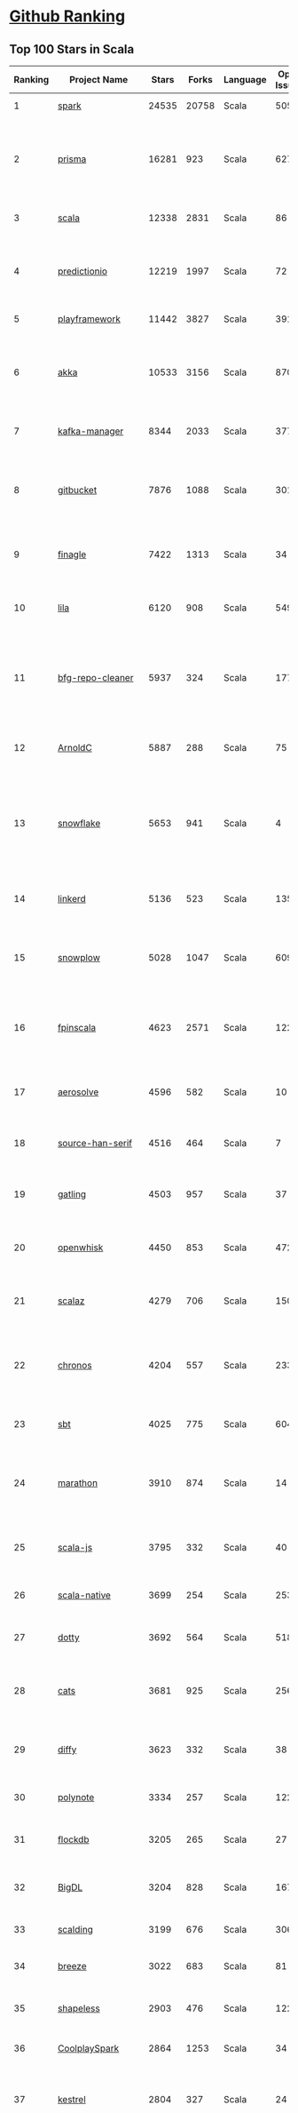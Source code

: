 [Github Ranking](../README.md)
==========

## Top 100 Stars in Scala

| Ranking | Project Name | Stars | Forks | Language | Open Issues | Description | Last Commit |
| ------- | ------------ | ----- | ----- | -------- | ----------- | ----------- | ----------- |
| 1 | [spark](https://github.com/apache/spark) | 24535 | 20758 | Scala | 505 | Apache Spark | 2019-12-13T11:01:11Z |
| 2 | [prisma](https://github.com/prisma/prisma) | 16281 | 923 | Scala | 627 | 💾 Database Tools incl. ORM, Migrations and Admin UI (Postgres, MySQL & MongoDB) | 2019-12-11T13:58:24Z |
| 3 | [scala](https://github.com/scala/scala) | 12338 | 2831 | Scala | 86 | The Scala programming language | 2019-12-13T08:34:24Z |
| 4 | [predictionio](https://github.com/apache/predictionio) | 12219 | 1997 | Scala | 72 | PredictionIO, a machine learning server for developers and ML engineers. | 2019-12-12T16:15:03Z |
| 5 | [playframework](https://github.com/playframework/playframework) | 11442 | 3827 | Scala | 391 | Play Framework | 2019-12-13T10:44:19Z |
| 6 | [akka](https://github.com/akka/akka) | 10533 | 3156 | Scala | 870 | Build highly concurrent, distributed, and resilient message-driven applications on the JVM | 2019-12-13T10:37:15Z |
| 7 | [kafka-manager](https://github.com/yahoo/kafka-manager) | 8344 | 2033 | Scala | 377 | A tool for managing Apache Kafka. | 2019-12-13T01:12:19Z |
| 8 | [gitbucket](https://github.com/gitbucket/gitbucket) | 7876 | 1088 | Scala | 301 | A Git platform powered by Scala with easy installation, high extensibility & GitHub API compatibility | 2019-12-10T02:08:59Z |
| 9 | [finagle](https://github.com/twitter/finagle) | 7422 | 1313 | Scala | 34 | A fault tolerant, protocol-agnostic RPC system | 2019-12-13T10:52:12Z |
| 10 | [lila](https://github.com/ornicar/lila) | 6120 | 908 | Scala | 549 | ♞ lichess.org: the forever free, adless and open source chess server ♞ | 2019-12-13T02:54:16Z |
| 11 | [bfg-repo-cleaner](https://github.com/rtyley/bfg-repo-cleaner) | 5937 | 324 | Scala | 177 | Removes large or troublesome blobs like git-filter-branch does, but faster. And written in Scala | 2019-10-01T17:12:22Z |
| 12 | [ArnoldC](https://github.com/lhartikk/ArnoldC) | 5887 | 288 | Scala | 75 | Arnold Schwarzenegger based programming language | 2019-10-07T07:29:35Z |
| 13 | [snowflake](https://github.com/twitter-archive/snowflake) | 5653 | 941 | Scala | 4 | Snowflake is a network service for generating unique ID numbers at high scale with some simple guarantees. | 2019-06-14T04:50:31Z |
| 14 | [linkerd](https://github.com/linkerd/linkerd) | 5136 | 523 | Scala | 135 | A service mesh for Kubernetes and beyond. Main repo for Linkerd 1.x. | 2019-12-09T15:54:50Z |
| 15 | [snowplow](https://github.com/snowplow/snowplow) | 5028 | 1047 | Scala | 609 | Cloud-native web, mobile and event analytics, running on AWS and GCP | 2019-12-12T17:59:03Z |
| 16 | [fpinscala](https://github.com/fpinscala/fpinscala) | 4623 | 2571 | Scala | 122 | Code, exercises, answers, and hints to go along with the book "Functional Programming in Scala" | 2019-12-01T16:21:08Z |
| 17 | [aerosolve](https://github.com/airbnb/aerosolve) | 4596 | 582 | Scala | 10 | A machine learning package built for humans. | 2018-12-03T23:12:18Z |
| 18 | [source-han-serif](https://github.com/adobe-fonts/source-han-serif) | 4516 | 464 | Scala | 7 | Source Han Serif \| 思源宋体 \| 思源宋體 \| 源ノ明朝 \| 본명조 | 2019-12-03T17:31:34Z |
| 19 | [gatling](https://github.com/gatling/gatling) | 4503 | 957 | Scala | 37 | Async Scala-Akka-Netty based Load Test Tool | 2019-12-12T07:56:16Z |
| 20 | [openwhisk](https://github.com/apache/openwhisk) | 4450 | 853 | Scala | 472 | Apache OpenWhisk is an open source serverless cloud platform | 2019-12-12T21:03:50Z |
| 21 | [scalaz](https://github.com/scalaz/scalaz) | 4279 | 706 | Scala | 150 | Principled Functional Programming in Scala | 2019-12-06T02:53:02Z |
| 22 | [chronos](https://github.com/mesos/chronos) | 4204 | 557 | Scala | 233 | Fault tolerant job scheduler for Mesos which handles dependencies and ISO8601 based schedules | 2019-10-01T20:58:48Z |
| 23 | [sbt](https://github.com/sbt/sbt) | 4025 | 775 | Scala | 604 | sbt, the interactive build tool | 2019-12-13T10:57:50Z |
| 24 | [marathon](https://github.com/mesosphere/marathon) | 3910 | 874 | Scala | 14 | Deploy and manage containers (including Docker) on top of Apache Mesos at scale. | 2019-12-13T03:02:48Z |
| 25 | [scala-js](https://github.com/scala-js/scala-js) | 3795 | 332 | Scala | 40 | Scala.js, the Scala to JavaScript compiler | 2019-12-11T21:23:05Z |
| 26 | [scala-native](https://github.com/scala-native/scala-native) | 3699 | 254 | Scala | 253 | Your favorite language gets closer to bare metal. | 2019-11-27T17:16:46Z |
| 27 | [dotty](https://github.com/lampepfl/dotty) | 3692 | 564 | Scala | 518 | Research compiler that will become Scala 3 | 2019-12-13T10:29:58Z |
| 28 | [cats](https://github.com/typelevel/cats) | 3681 | 925 | Scala | 256 | Lightweight, modular, and extensible library for functional programming. | 2019-12-11T15:25:36Z |
| 29 | [diffy](https://github.com/twitter/diffy) | 3623 | 332 | Scala | 38 | Find potential bugs in your services with Diffy | 2019-08-30T15:01:28Z |
| 30 | [polynote](https://github.com/polynote/polynote) | 3334 | 257 | Scala | 122 | A better notebook for Scala (and more) | 2019-12-11T12:27:03Z |
| 31 | [flockdb](https://github.com/twitter-archive/flockdb) | 3205 | 265 | Scala | 27 | A distributed, fault-tolerant graph database | 2017-03-16T23:11:18Z |
| 32 | [BigDL](https://github.com/intel-analytics/BigDL) | 3204 | 828 | Scala | 167 | BigDL: Distributed Deep Learning Library for Apache Spark | 2019-12-13T08:06:16Z |
| 33 | [scalding](https://github.com/twitter/scalding) | 3199 | 676 | Scala | 306 | A Scala API for Cascading | 2019-12-06T16:03:53Z |
| 34 | [breeze](https://github.com/scalanlp/breeze) | 3022 | 683 | Scala | 81 | Breeze is a numerical processing library for Scala. | 2019-11-30T18:39:11Z |
| 35 | [shapeless](https://github.com/milessabin/shapeless) | 2903 | 476 | Scala | 122 | Generic programming for Scala | 2019-12-09T11:25:13Z |
| 36 | [CoolplaySpark](https://github.com/lw-lin/CoolplaySpark) | 2864 | 1253 | Scala | 34 | 酷玩 Spark: Spark 源代码解析、Spark 类库等 | 2019-05-26T14:26:32Z |
| 37 | [kestrel](https://github.com/twitter-archive/kestrel) | 2804 | 327 | Scala | 24 | simple, distributed message queue system (inactive) | 2016-01-22T07:54:28Z |
| 38 | [spray](https://github.com/spray/spray) | 2551 | 592 | Scala | 84 | A suite of scala libraries for building and consuming RESTful web services on top of Akka: lightweight, asynchronous, non-blocking, actor-based, testable | 2017-02-21T11:03:37Z |
| 39 | [atlas](https://github.com/Netflix/atlas) | 2534 | 216 | Scala | 28 | In-memory dimensional time series database. | 2019-12-10T17:04:52Z |
| 40 | [spark-jobserver](https://github.com/spark-jobserver/spark-jobserver) | 2467 | 959 | Scala | 138 | REST job server for Apache Spark | 2019-12-13T09:11:39Z |
| 41 | [scalatra](https://github.com/scalatra/scalatra) | 2423 | 341 | Scala | 102 | Tiny Scala high-performance, async web framework, inspired by Sinatra | 2019-11-29T15:06:36Z |
| 42 | [wire-android](https://github.com/wireapp/wire-android) | 2337 | 445 | Scala | 421 | :phone: Wire for Android | 2019-12-13T10:43:24Z |
| 43 | [util](https://github.com/twitter/util) | 2326 | 519 | Scala | 1 | Wonderful reusable code from Twitter | 2019-12-13T00:55:51Z |
| 44 | [lagom](https://github.com/lagom/lagom) | 2320 | 555 | Scala | 384 | Reactive Microservices for the JVM | 2019-12-13T10:35:55Z |
| 45 | [slick](https://github.com/slick/slick) | 2312 | 553 | Scala | 434 | Scala Language Integrated Connection Kit | 2019-12-09T09:16:36Z |
| 46 | [s3_website](https://github.com/laurilehmijoki/s3_website) | 2218 | 171 | Scala | 75 | Manage an S3 website: sync, deliver via CloudFront, benefit from advanced S3 website features. | 2019-10-17T18:43:53Z |
| 47 | [gizzard](https://github.com/twitter-archive/gizzard) | 2188 | 205 | Scala | 11 | [Archived] A flexible sharding framework for creating eventually-consistent distributed datastores | 2017-03-16T23:21:54Z |
| 48 | [scaloid](https://github.com/pocorall/scaloid) | 2117 | 167 | Scala | 17 | Scaloid makes your Android code easy to understand and maintain. | 2018-08-07T08:10:53Z |
| 49 | [Ammonite](https://github.com/lihaoyi/Ammonite) | 2113 | 301 | Scala | 100 | Scala Scripting | 2019-11-24T04:22:44Z |
| 50 | [summingbird](https://github.com/twitter/summingbird) | 2061 | 263 | Scala | 163 | Streaming MapReduce with Scalding and Storm | 2019-06-06T17:24:18Z |
| 51 | [scala-exercises](https://github.com/scala-exercises/scala-exercises) | 2023 | 468 | Scala | 41 | The easy way to learn Scala. | 2019-12-13T10:37:21Z |
| 52 | [delta](https://github.com/delta-io/delta) | 1969 | 387 | Scala | 75 | An open-source storage layer that brings scalable, ACID transactions to Apache Spark™ and big data workloads. | 2019-12-13T02:41:46Z |
| 53 | [finatra](https://github.com/twitter/finatra) | 1968 | 362 | Scala | 6 | Fast, testable, Scala services built on TwitterServer and Finagle | 2019-12-13T02:49:52Z |
| 54 | [textteaser](https://github.com/MojoJolo/textteaser) | 1948 | 259 | Scala | 5 | TextTeaser is an automatic summarization algorithm. | 2018-02-07T06:42:57Z |
| 55 | [algebird](https://github.com/twitter/algebird) | 1913 | 295 | Scala | 92 | Abstract Algebra for Scala | 2019-12-13T08:58:09Z |
| 56 | [zio](https://github.com/zio/zio) | 1849 | 478 | Scala | 181 | ZIO — A type-safe, composable library for asynchronous and concurrent programming in Scala | 2019-12-13T06:43:40Z |
| 57 | [circe](https://github.com/circe/circe) | 1828 | 399 | Scala | 97 | Yet another JSON library for Scala | 2019-12-12T10:41:28Z |
| 58 | [KafkaOffsetMonitor](https://github.com/quantifind/KafkaOffsetMonitor) | 1804 | 725 | Scala | 70 | A little app to monitor the progress of kafka consumers and their lag wrt the queue. | 2018-05-01T16:04:58Z |
| 59 | [mmlspark](https://github.com/Azure/mmlspark) | 1773 | 387 | Scala | 124 | Microsoft Machine Learning for Apache Spark | 2019-12-13T01:02:00Z |
| 60 | [TransmogrifAI](https://github.com/salesforce/TransmogrifAI) | 1742 | 312 | Scala | 37 | TransmogrifAI (pronounced trăns-mŏgˈrə-fī) is an AutoML library for building modular, reusable, strongly typed machine learning workflows on Apache Spark with minimal hand-tuning | 2019-12-13T01:06:03Z |
| 61 | [scio](https://github.com/spotify/scio) | 1724 | 320 | Scala | 92 | A Scala API for Apache Beam and Google Cloud Dataflow. | 2019-12-12T22:03:04Z |
| 62 | [http4s](https://github.com/http4s/http4s) | 1715 | 520 | Scala | 243 | A minimal, idiomatic Scala interface for HTTP | 2019-12-12T23:02:10Z |
| 63 | [spark-cassandra-connector](https://github.com/datastax/spark-cassandra-connector) | 1657 | 802 | Scala | 23 | DataStax Spark Cassandra Connector | 2019-11-26T16:56:54Z |
| 64 | [sangria](https://github.com/sangria-graphql/sangria) | 1648 | 173 | Scala | 69 | Scala GraphQL implementation | 2019-11-08T14:34:31Z |
| 65 | [graphcool-framework](https://github.com/prisma/graphcool-framework) | 1642 | 104 | Scala | 523 | None | 2019-10-22T23:37:56Z |
| 66 | [monix](https://github.com/monix/monix) | 1619 | 203 | Scala | 50 | Asynchronous, Reactive Programming for Scala and Scala.js. | 2019-12-10T00:21:14Z |
| 67 | [scalacheck](https://github.com/typelevel/scalacheck) | 1594 | 345 | Scala | 67 | Property-based testing for Scala | 2019-12-13T03:20:24Z |
| 68 | [quill](https://github.com/getquill/quill) | 1576 | 238 | Scala | 226 | Compile-time Language Integrated Queries for Scala | 2019-12-12T23:40:13Z |
| 69 | [doobie](https://github.com/tpolecat/doobie) | 1573 | 257 | Scala | 137 | Functional JDBC layer for Scala. | 2019-12-13T02:28:26Z |
| 70 | [fs2](https://github.com/functional-streams-for-scala/fs2) | 1566 | 399 | Scala | 58 | Compositional, streaming I/O library for Scala | 2019-12-11T09:41:28Z |
| 71 | [coursier](https://github.com/coursier/coursier) | 1549 | 177 | Scala | 108 | Pure Scala Artifact Fetching | 2019-12-11T21:03:01Z |
| 72 | [spire](https://github.com/typelevel/spire) | 1549 | 222 | Scala | 171 | Powerful new number types and numeric abstractions for Scala. | 2019-12-06T06:34:55Z |
| 73 | [goose](https://github.com/GravityLabs/goose) | 1528 | 344 | Scala | 63 | Html Content / Article Extractor in Scala - open sourced from Gravity Labs  | 2017-04-18T08:29:34Z |
| 74 | [giter8](https://github.com/foundweekends/giter8) | 1509 | 209 | Scala | 62 | a command line tool to apply templates defined on GitHub  | 2019-12-12T01:45:42Z |
| 75 | [node2vec](https://github.com/aditya-grover/node2vec) | 1494 | 658 | Scala | 64 | None | 2019-06-08T20:09:36Z |
| 76 | [Binding.scala](https://github.com/ThoughtWorksInc/Binding.scala) | 1453 | 102 | Scala | 51 | Reactive data-binding for Scala | 2019-12-12T02:52:12Z |
| 77 | [spark](https://github.com/mesos/spark) | 1447 | 391 | Scala | 14 | Lightning-fast cluster computing in Java, Scala and Python. | 2014-04-08T20:31:01Z |
| 78 | [elastic4s](https://github.com/sksamuel/elastic4s) | 1427 | 571 | Scala | 59 | Elasticsearch Scala Client - Reactive, Non Blocking, Type Safe, HTTP Client | 2019-12-12T14:17:41Z |
| 79 | [finch](https://github.com/finagle/finch) | 1423 | 201 | Scala | 54 | Scala combinator library for building Finagle HTTP services | 2019-12-05T22:36:37Z |
| 80 | [postgresql-async](https://github.com/mauricio/postgresql-async) | 1421 | 217 | Scala | 68 | Async, Netty based, database drivers for PostgreSQL and MySQL written in Scala | 2019-01-26T21:38:12Z |
| 81 | [iago](https://github.com/twitter-archive/iago) | 1354 | 153 | Scala | 6 | A load generator, built for engineers | 2019-06-06T16:51:00Z |
| 82 | [grid](https://github.com/guardian/grid) | 1340 | 114 | Scala | 61 | The Guardian’s image management system | 2019-12-12T17:46:51Z |
| 83 | [aas](https://github.com/sryza/aas) | 1339 | 986 | Scala | 4 | Code to accompany Advanced Analytics with Spark from O'Reilly Media | 2019-11-24T21:02:46Z |
| 84 | [ensime-server](https://github.com/ensime/ensime-server) | 1338 | 308 | Scala | 7 | ENSIME JVM Process | 2018-10-28T09:14:32Z |
| 85 | [lcamera](https://github.com/PkmX/lcamera) | 1321 | 222 | Scala | 103 | A camera app using the new camera2 API in Android Lollipop | 2016-06-01T11:13:47Z |
| 86 | [squbs](https://github.com/paypal/squbs) | 1315 | 241 | Scala | 70 | Akka Streams & Akka HTTP for Large-Scale Production Deployments | 2019-10-15T15:30:10Z |
| 87 | [better-files](https://github.com/pathikrit/better-files) | 1309 | 136 | Scala | 69 | Simple, safe and intuitive Scala I/O | 2019-12-10T22:36:21Z |
| 88 | [sbt-native-packager](https://github.com/sbt/sbt-native-packager) | 1306 | 376 | Scala | 96 | sbt Native Packager | 2019-12-11T13:07:24Z |
| 89 | [rocket-chip](https://github.com/chipsalliance/rocket-chip) | 1301 | 547 | Scala | 226 | Rocket Chip Generator | 2019-12-12T23:48:25Z |
| 90 | [C1000K-Servers](https://github.com/smallnest/C1000K-Servers) | 1289 | 310 | Scala | 0 | :zap: High performance websocket servers implemented by Spray-can, Netty, undertow, jetty, Vert.x, Grizzly, node.js and Go. It supports 1,200,000 active websocket connections | 2016-08-16T06:53:18Z |
| 91 | [scalacaster](https://github.com/vkostyukov/scalacaster) | 1273 | 309 | Scala | 8 | Purely Functional Algorithms and Data Structures in Scala | 2019-09-02T14:14:30Z |
| 92 | [scalajs-react](https://github.com/japgolly/scalajs-react) | 1260 | 211 | Scala | 22 | Facebook's React on Scala.JS | 2019-12-13T00:15:23Z |
| 93 | [mill](https://github.com/lihaoyi/mill) | 1258 | 166 | Scala | 88 | Your shiny new Java/Scala build tool! | 2019-12-12T14:46:39Z |
| 94 | [rsc](https://github.com/twitter/rsc) | 1244 | 41 | Scala | 81 | Experimental Scala compiler focused on compilation speed | 2019-11-12T18:47:10Z |
| 95 | [json4s](https://github.com/json4s/json4s) | 1239 | 302 | Scala | 194 | A single AST to be used by other scala json libraries | 2019-12-11T05:10:38Z |
| 96 | [elasticmq](https://github.com/softwaremill/elasticmq) | 1227 | 129 | Scala | 31 | In-memory message queue with an Amazon SQS-compatible interface. Runs stand-alone or embedded. | 2019-12-12T02:33:54Z |
| 97 | [Kamon](https://github.com/kamon-io/Kamon) | 1216 | 239 | Scala | 140 | Distributed Tracing, Metrics and Context Propagation for application running on the JVM | 2019-12-12T07:49:24Z |
| 98 | [alpakka-kafka](https://github.com/akka/alpakka-kafka) | 1213 | 348 | Scala | 84 | Alpakka Kafka connector - Alpakka is a Reactive Enterprise Integration library for Java and Scala, based on Reactive Streams and Akka. | 2019-12-12T09:03:37Z |
| 99 | [framework](https://github.com/lift/framework) | 1203 | 271 | Scala | 140 | Lift Framework | 2019-11-27T22:24:00Z |
| 100 | [securesocial](https://github.com/jaliss/securesocial) | 1201 | 544 | Scala | 68 | A module that provides OAuth, OAuth2 and OpenID authentication for Play Framework applications | 2019-09-30T22:36:54Z |

